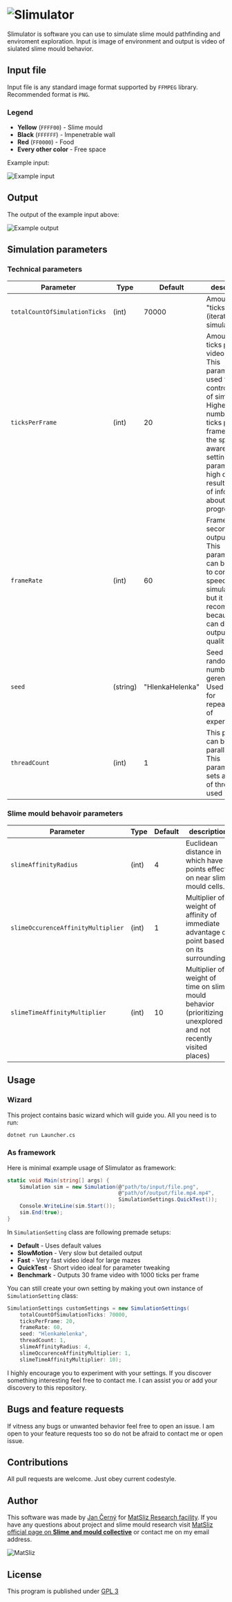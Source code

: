 # ![Slimulator](https://github.com/yagarea/Slimulator/blob/master/media/logo.gif?raw=true)

Slimulator is software you can use to simulate slime mould pathfinding and enviroment exploration.
Input is image of environment and output is video of siulated slime mould behavior. 


## Input file
Input file is any standard image format supported by `FFMPEG` library. Recommended format is `PNG`.

### Legend
- **Yellow** (`FFFF00`) - Slime mould
- **Black** (`FFFFFF`) - Impenetrable wall
- **Red** (`FF0000`) - Food 
- **Every other color** - Free space

Example input:

![Example input](https://raw.githubusercontent.com/yagarea/Slimulator/master/testInputs/maze500-food2.png?raw=true)

## Output

The output of the example input above:

![Example output](https://github.com/yagarea/Slimulator/blob/master/media/exampleOutput.gif?raw=true)

## Simulation parameters

### Technical parameters

| Parameter         			| Type 	| Default | description |
--------------------------------|-------|---------|-----------------
| `totalCountOfSimulationTicks` | (int) | 70000 | Amount "ticks" (iterations of simulations) |
| `ticksPerFrame`				| (int) | 20 | Amount of ticks per one video frame. This parameter is used to control speed of simulation. Higher the number of ticks per frame higher the speed. Be aware that setting this parameter too high can result in loss of information about progress. |
| `frameRate`					| (int) | 60 |Frames per second in output video. This parameter can be used to control speed of simulation too but it is not recommended because it can damage output video quality. |
| `seed`						| (string) | "HlenkaHelenka" | Seed for random number gerenerator. Used mainly for repeatability of experiments. |
| `threadCount`					| (int) | 1 | This program can be parallelized. This parameter sets amount of threads used in |

### Slime mould behavoir parameters

| Parameter         | Type | Default |  description |
--------------------|------|---------|---------------
| `slimeAffinityRadius` 		| (int) | 4 | Euclidean distance in which have points effect on near slime mould cells. |
| `slimeOccurenceAffinityMultiplier` | (int) | 1 | Multiplier of weight of affinity of immediate advantage of point based on its surroundings. |
| `slimeTimeAffinityMultiplier` | (int) | 10 | Multiplier of weight of time on slime mould behavior (prioritizing unexplored and not recently visited places) | 

## Usage

### Wizard

This project contains basic wizard which will guide you. All you need is to run:


```bash
dotnet run Launcher.cs
```

### As framework

Here is minimal example usage of Slimulator as framework:

```c#
static void Main(string[] args) {
    Simulation sim = new Simulation(@"path/to/input/file.png",
                                    @"path/of/output/file.mp4.mp4",
                                    SimulationSettings.QuickTest());
    Console.WriteLine(sim.Start());
    sim.End(true);
}
```

In `SimulationSetting` class are following premade setups:
- **Default** - Uses default values
- **SlowMotion** - Very slow but detailed output 
- **Fast** - Very fast video ideal for large mazes
- **QuickTest** - Short video ideal for parameter tweaking
- **Benchmark** - Outputs 30 frame video with 1000 ticks per frame

You can still create your own setting by making yout own instance of `SimulationSetting` class:

```c#
SimulationSettings customSettings = new SimulationSettings(
    totalCountOfSimulationTicks: 70000,
    ticksPerFrame: 20,
    frameRate: 60,
    seed: "HlenkaHelenka",
    threadCount: 1,
    slimeAffinityRadius: 4,
    slimeOccurenceAffinityMultiplier: 1,
    slimeTimeAffinityMultiplier: 10);
```

I highly encourage you to experiment with your settings. If you discover something 
interesting feel free to contact me. I can assist you or add your discovery to this 
repository.

## Bugs and feature requests
If vitness any bugs or unwanted behavior feel free to open an issue. I am open to your 
feature requests too so do not be afraid to contact me or open issue.

## Contributions
All pull requests are welcome. Just obey current codestyle.

## Author
This software was made by [Jan Černý](https://blackblog.cz/) for 
[MatSliz Research facility](http://slimoco.ning.com/group/matsliz). If you have 
any questions about project and slime mould research visit [MatSliz official page on **Slime and mould collective**](http://slimoco.ning.com/group/matsliz) or contact me on my email address.

![MatSliz](http://storage.ning.com/topology/rest/1.0/file/get/8485133272?profile=RESIZE_180x180&crop=1%3A1&width=171)

## License
This program is published under [GPL 3](https://github.com/yagarea/Slimulator/blob/master/LICENSE)

